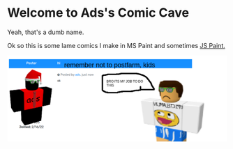 # Welcome to Ads's Comic Cave

Yeah, that's a dumb name.

Ok so this is some lame comics I make in MS Paint and sometimes [JS Paint.](https:/paint.js.org/)



![Im cool](/comic1.png)
